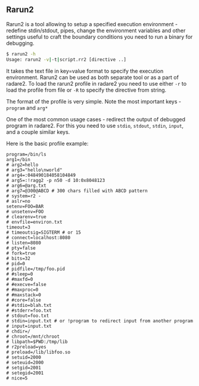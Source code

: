 ## Rarun2

Rarun2 is a tool allowing to setup a specified execution environment - redefine stdin/stdout, pipes,
change the environment variables and other settings useful to craft the boundary conditions you need to run
a binary for debugging.

```bash
$ rarun2 -h
Usage: rarun2 -v|-t|script.rr2 [directive ..]
```

It takes the text file in key=value format to specify the execution environment.
Rarun2 can be used as both separate tool or as a part of radare2.
To load the rarun2 profile in radare2 you need to use either `-r` to load
the profile from file or `-R` to specify the directive from string.

The format of the profile is very simple. Note the most important keys - `program` and `arg*`

One of the most common usage cases - redirect the output of debugged program in radare2.
For this you need to use `stdio`, `stdout`, `stdin`, `input`, and a couple similar keys.

Here is the basic profile example:

```
program=/bin/ls
arg1=/bin
# arg2=hello
# arg3="hello\nworld"
# arg4=:048490184058104849
# arg5=:!ragg2 -p n50 -d 10:0x8048123
# arg6=@arg.txt
# arg7=@300@ABCD # 300 chars filled with ABCD pattern
# system=r2 -
# aslr=no
setenv=FOO=BAR
# unsetenv=FOO
# clearenv=true
# envfile=environ.txt
timeout=3
# timeoutsig=SIGTERM # or 15
# connect=localhost:8080
# listen=8080
# pty=false
# fork=true
# bits=32
# pid=0
# pidfile=/tmp/foo.pid
# #sleep=0
# #maxfd=0
# #execve=false
# #maxproc=0
# #maxstack=0
# #core=false
# #stdio=blah.txt
# #stderr=foo.txt
# stdout=foo.txt
# stdin=input.txt # or !program to redirect input from another program
# input=input.txt
# chdir=/
# chroot=/mnt/chroot
# libpath=$PWD:/tmp/lib
# r2preload=yes
# preload=/lib/libfoo.so
# setuid=2000
# seteuid=2000
# setgid=2001
# setegid=2001
# nice=5
```
